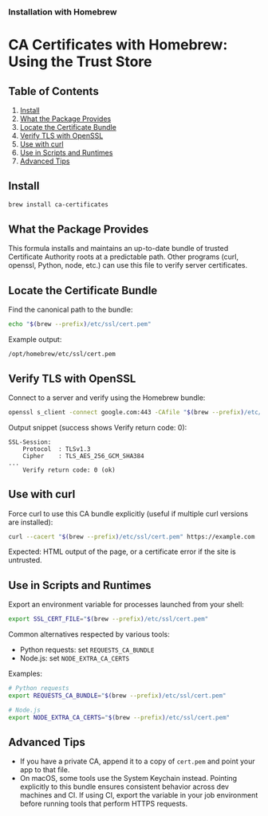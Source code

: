 ### Installation with Homebrew
# CA Certificates with Homebrew: Using the Trust Store

## Table of Contents

1. [Install](#install)
2. [What the Package Provides](#what-the-package-provides)
3. [Locate the Certificate Bundle](#locate-the-certificate-bundle)
4. [Verify TLS with OpenSSL](#verify-tls-with-openssl)
5. [Use with curl](#use-with-curl)
6. [Use in Scripts and Runtimes](#use-in-scripts-and-runtimes)
7. [Advanced Tips](#advanced-tips)

## Install

```sh
brew install ca-certificates
```

## What the Package Provides

This formula installs and maintains an up-to-date bundle of trusted Certificate Authority roots at a predictable path. Other programs (curl, openssl, Python, node, etc.) can use this file to verify server certificates.

## Locate the Certificate Bundle

Find the canonical path to the bundle:

```sh
echo "$(brew --prefix)/etc/ssl/cert.pem"
```

Example output:

```text
/opt/homebrew/etc/ssl/cert.pem
```

## Verify TLS with OpenSSL

Connect to a server and verify using the Homebrew bundle:

```sh
openssl s_client -connect google.com:443 -CAfile "$(brew --prefix)/etc/ssl/cert.pem" </dev/null
```

Output snippet (success shows Verify return code: 0):

```text
SSL-Session:
    Protocol  : TLSv1.3
    Cipher    : TLS_AES_256_GCM_SHA384
...
    Verify return code: 0 (ok)
```

## Use with curl

Force curl to use this CA bundle explicitly (useful if multiple curl versions are installed):

```sh
curl --cacert "$(brew --prefix)/etc/ssl/cert.pem" https://example.com
```

Expected: HTML output of the page, or a certificate error if the site is untrusted.

## Use in Scripts and Runtimes

Export an environment variable for processes launched from your shell:

```sh
export SSL_CERT_FILE="$(brew --prefix)/etc/ssl/cert.pem"
```

Common alternatives respected by various tools:

- Python requests: set `REQUESTS_CA_BUNDLE`
- Node.js: set `NODE_EXTRA_CA_CERTS`

Examples:

```sh
# Python requests
export REQUESTS_CA_BUNDLE="$(brew --prefix)/etc/ssl/cert.pem"

# Node.js
export NODE_EXTRA_CA_CERTS="$(brew --prefix)/etc/ssl/cert.pem"
```

## Advanced Tips

- If you have a private CA, append it to a copy of `cert.pem` and point your app to that file.
- On macOS, some tools use the System Keychain instead. Pointing explicitly to this bundle ensures consistent behavior across dev machines and CI.
If using CI, export the variable in your job environment before running tools that perform HTTPS requests.